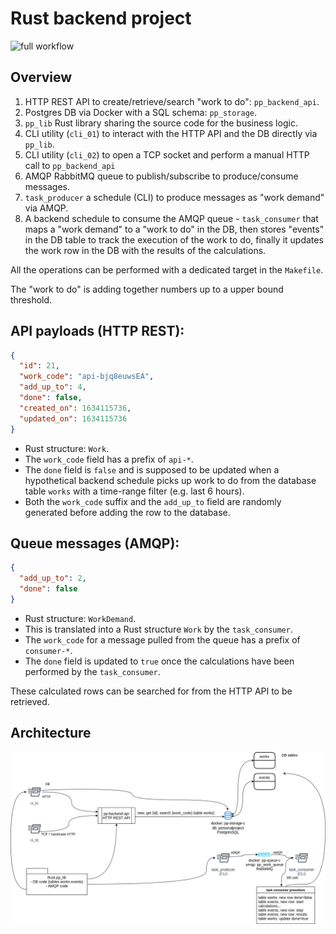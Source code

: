 # Rust backend project

![full workflow](https://github.com/tappoz/rust-personal-project/actions/workflows/rust.yml/badge.svg)

## Overview

1. HTTP REST API to create/retrieve/search "work to do": `pp_backend_api`.
2. Postgres DB via Docker with a SQL schema: `pp_storage`.
3. `pp_lib` Rust library sharing the source code for the business logic.
4. CLI utility (`cli_01`) to interact with the HTTP API and the DB directly via `pp_lib`.
5. CLI utility (`cli_02`) to open a TCP socket and perform a manual HTTP 
   call to `pp_backend_api`
6. AMQP RabbitMQ queue to publish/subscribe to produce/consume messages.
7. `task_producer` a schedule (CLI) to produce messages as "work demand" via AMQP.
8. A backend schedule to consume the AMQP queue - `task_consumer` 
   that maps a "work demand" to a "work to do" in the DB, then stores
   "events" in the DB table to track the execution of the work to do,
   finally it updates the work row in the DB with the results of the calculations.

All the operations can be performed with a dedicated target in the `Makefile`.

The "work to do" is adding together numbers up to a upper bound threshold.

## API payloads (HTTP REST):

```json
{
  "id": 21,
  "work_code": "api-bjq8euwsEA",
  "add_up_to": 4,
  "done": false,
  "created_on": 1634115736,
  "updated_on": 1634115736
}
```

- Rust structure: `Work`.
- The `work_code` field has a prefix of `api-*`.
- The `done` field is `false` and is supposed to be updated 
  when a hypothetical backend schedule picks up work to do 
  from the database table `works` with a time-range filter 
  (e.g. last 6 hours).
- Both the `work_code` suffix and the `add_up_to` field are
  randomly generated before adding the row to the database.

## Queue messages (AMQP):

```json
{
  "add_up_to": 2,
  "done": false
}
```

- Rust structure: `WorkDemand`.
- This is translated into a Rust structure `Work` by the `task_consumer`.
- The `work_code` for a message pulled from the queue has a prefix of `consumer-*`.
- The `done` field is updated to `true` once the calculations 
  have been performed by the `task_consumer`.

These calculated rows can be searched for from the HTTP API to be retrieved.

## Architecture

![architecture](./doc/architecture.drawio.png "Architecture")

